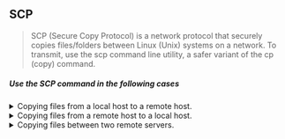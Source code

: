 ## SCP 
> SCP (Secure Copy Protocol) is a network protocol that securely copies files/folders between Linux (Unix) systems on a network. To transmit, use the scp command line utility, a safer variant of the cp (copy) command.

##### Use the SCP command in the following cases 
<details><summary> Copying files from a local host to a remote host. </summary>

```
scp -i key.pem Desktop/sample_example.txt root@192.168.2.1:/home/remote_dir 
```

_The command includes the following information:_

> - **Desktop/sample_example.txt** - The name of the file being copied and its location.
> - **root@192.168.2.1** - The username and IP address of the remote server.
> - **/home/remote_dir** - The location where to store the copied file.
</details>

<details><summary>Copying files from a remote host to a local host. </summary>

```
scp -i key.pem 192.168.2.1:/home/remote_dir/sample_example.txt home/Desktop
```
_The information provided is_

> - **root@192.168.2.1**- The username and IP address of the remote server from where the file is currently located.
> - **/home/remote_dir/sample_example.txt** - The name of the file being copied and its location.
> - **home/Desktop** - The location where to store the copied file.
</details>

<details><summary> Copying files between two remote servers.</summary>
  
```
scp -i key.pem root@192.168.1.2:/home/remote_dir/sample_example.txt avi@192.168.2.1:home/Desktop
```

_The command above specifies:_

> - **root@192.168.1.2** - The username and IP address of the remote server from where the file is currently located.
> - **/home/remote_dir/sample_example.txt** - The name of the file being copied and its location.
> - **Avi@192.168.2.1** - The username and IP address of the remote server where we want to copy the file.
> - **home/Desktop** - The location where to store the copied file on the remote server.
</details>
